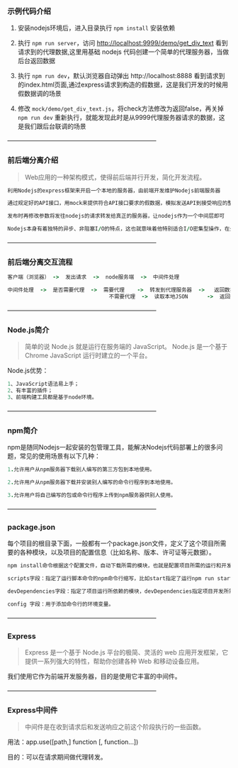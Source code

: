 ### 示例代码介绍

1. 安装nodejs环境后，进入目录执行 `npm install` 安装依赖

2. 执行 `npm run server`，访问 [http://localhost:9999/demo/get_div_text](http://localhost:9999/demo/get_div_text "http://localhost:9999/demo/get_div_text") 看到请求到的代理数据,这里用基础 nodejs 代码创建一个简单的代理服务器，当做后台返回数据

3. 执行 `npm run dev`，默认浏览器自动弹出 http://localhost:8888 看到请求到的index.html页面,通过express请求到构造的假数据，这是我们开发的时候用假数据调的场景

4. 修改 `mock/demo/get_div_text.js`，将check方法修改为返回false，再关掉 `npm run dev` 重新执行，就能发现此时是从9999代理服务器请求的数据，这是我们跟后台联调的场景

————————————————————————

### 前后端分离介绍

> Web应用的一种架构模式，使得前后端并行开发，简化开发流程。

```ruby
利用Nodejs的express框架来开启一个本地的服务器，由前端开发维护Nodejs前端服务器

通过规定好的API接口，用mock来提供符合API接口要求的假数据，模拟发送API到接受响应的整一个过程，此过程前端就不需要依赖于后端，方便前端进行独立开发

发布时再修改参数将发往nodejs的请求转发给真正的服务器，让nodejs作为一个中间层即可

Nodejs本身有着独特的异步、非阻塞I/O的特点，这也就意味着他特别适合I/O密集型操作，在处理并发量比较大的请求上能力比较强
```

————————————————————————

### 前后端分离交互流程

```ruby
客户端（浏览器） ->  发出请求  ->  node服务端  ->  中间件处理

中间件处理  ->  是否需要代理  ->  需要代理    ->  转发到代理服务器  ->   返回数据给中间件  ->  返回数据给客户端
                                不需要代理  ->  读取本地JSON      ->  返回数据给客户端
```

————————————————————————

### Node.js简介

> 简单的说 Node.js 就是运行在服务端的 JavaScript。
> Node.js 是一个基于Chrome JavaScript 运行时建立的一个平台。

Node.js优势：

```ruby
1、JavaScript语法易上手；
2、有丰富的插件；
3、前端构建工具都是基于node环境。
```

————————————————————————

### npm简介

npm是随同Nodejs一起安装的包管理工具，能解决Nodejs代码部署上的很多问题，常见的使用场景有以下几种：

```ruby
1.允许用户从npm服务器下载别人编写的第三方包到本地使用。

2.允许用户从npm服务器下载并安装别人编写的命令行程序到本地使用。

3.允许用户将自己编写的包或命令行程序上传到npm服务器供别人使用。
```

————————————————————————

### package.json

每个项目的根目录下面，一般都有一个package.json文件，定义了这个项目所需要的各种模块，以及项目的配置信息（比如名称、版本、许可证等元数据）。

```ruby
npm install命令根据这个配置文件，自动下载所需的模块，也就是配置项目所需的运行和开发环境。

scripts字段：指定了运行脚本命令的npm命令行缩写，比如start指定了运行npm run start时，所要执行的命令。

devDependencies字段：指定了项目运行所依赖的模块，devDependencies指定项目开发所需要的模块。

config 字段：用于添加命令行的环境变量。
```

————————————————————————

### Express

> Express 是一个基于 Node.js 平台的极简、灵活的 web 应用开发框架，它提供一系列强大的特性，帮助你创建各种 Web 和移动设备应用。

我们使用它作为前端开发服务器，目的是使用它丰富的中间件。

————————————————————————

### Express中间件

> 中间件是在收到请求后和发送响应之前这个阶段执行的一些函数。

用法：app.use([path,] function [, function...])

目的：可以在请求期间做代理转发。


